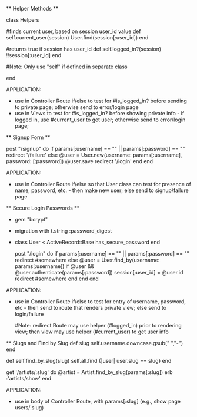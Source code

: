 ** Helper Methods **

class Helpers

  #finds current user, based on session user_id value
  def self.current_user(session)
    User.find(session[:user_id])
  end

  #returns true if session has user_id
  def self.logged_in?(session)
    !!session[:user_id]
  end

  #Note: Only use "self" if defined in separate class

end

APPLICATION: 
  - use in Controller Route if/else to test for #is_logged_in? before sending to private page; otherwise send to error/login page
  - use in Views to test for #is_logged_in? before showing private info - if logged in, use #current_user to get user; otherwise send to error/login page;


** Signup Form **

  post "/signup" do
    if params[:username] == "" || params[:password] == ""
      redirect '/failure'
    else
      @user = User.new(username: params[:username], password: [:password])
      @user.save
      redirect '/login'
    end
  end

APPLICATION:
  - use in Controller Route if/else so that User class can test for presence of name, password, etc. - then make new user; else send to signup/failure page


** Secure Login Passwords **

- gem "bcrypt"
- migration with t.string :password_digest
- class User < ActiveRecord::Base
    has_secure_password
  end

  post "/login" do
    if params[:username] == "" || params[:password] == ""
      redirect #somewhere
    else
      @user = User.find_by(username: params[:username])
      if @user && @user.authenticate(params[:password])
        session[:user_id] = @user.id
        redirect #somewhere
      end
    end
  end

APPLICATION:
  - use in Controller Route if/else to test for entry of username, password, etc - then send to route that renders private view; else send to login/failure

      #Note: redirect Route may use helper (#logged_in) prior to rendering view; then view may use helper (#current_user) to get user info

** Slugs and Find by Slug
  def slug
    self.username.downcase.gsub(" ","-")
  end

  def self.find_by_slug(slug)
    self.all.find {|user| user.slug == slug}
  end

  get '/artists/:slug' do
    @artist = Artist.find_by_slug(params[:slug])
    erb :'artists/show'
  end

APPLICATION:
  - use in body of Controller Route, with params[:slug] (e.g., show page users/:slug)